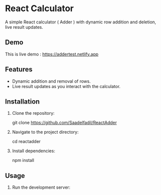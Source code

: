 # React Calculator

A simple React calculator ( Adder ) with dynamic row addition and deletion, live result updates.


## Demo

This is live demo : https://addertest.netlify.app

## Features

- Dynamic addition and removal of rows.
- Live result updates as you interact with the calculator.

## Installation

1. Clone the repository:

   git clone https://github.com/Saadelfadil/ReactAdder

2. Navigate to the project directory:

    cd reactadder

3. Install dependencies:

    npm install

## Usage

1. Run the development server:




